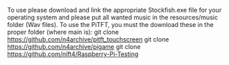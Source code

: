 To use please download and link the appropriate Stockfish.exe file for your operating system and please put all wanted music in the resources/music folder (Wav files).
To use the PiTFT, you must the download these in the proper folder (where main is):
git clone https://github.com/n4archive/pitft_touchscreen
git clone https://github.com/n4archive/pigame
git clone https://github.com/nift4/Raspberry-Pi-Testing

